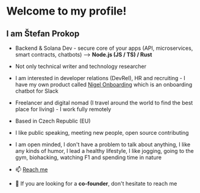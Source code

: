 # Welcome to my profile!

## I am Štefan Prokop

- Backend & Solana Dev - secure core of your apps (API, microservices, smart contracts, chatbots) --> **Node.js (JS / TS) / Rust**
- Not only technical writer and technology researcher
- I am interested in developer relations (DevRel), HR and recruiting - I have my own product called [Nigel Onboarding](https://nigel-onboarding.com/) which is an onboarding chatbot for Slack
- Freelancer and digital nomad (I travel around the world to find the best place for living) - I work fully remotely
- Based in Czech Republic (EU)
- I like public speaking, meeting new people, open source contributing
- I am open minded, I don't have a problem to talk about anything, I like any kinds of humor, I lead a healthy lifestyle, I like jogging, going to the gym, biohacking, watching F1 and spending time in nature

- 📫 [Reach me](https://linktr.ee/stefanprokopdev)
- 👯 If you are looking for a **co-founder**, don't hesitate to reach me
